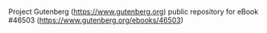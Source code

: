 Project Gutenberg (https://www.gutenberg.org) public repository for eBook #46503 (https://www.gutenberg.org/ebooks/46503)
